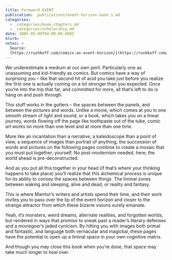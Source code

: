 ```yaml
---
title: Foreword EVENT
publication: _publications/event-horizon book 1.md
categories:
  - _categories/book-chapters.md
  - _categories/scholarship.md
date: 2005-05-09T04:00:00.000Z
blurb: ''
notes: >
  Source:
  [https://rushkoff.com/comics-as-event-horizon/](https://rushkoff.com/comics-as-event-horizon/)
---
```


We underestimate a medium at our own peril. Particularly one as unassuming and kid-friendly as comics. But comics have a way of surprising you – like that second hit of acid you take just before you realize the first one is actually coming on a lot stronger than you expected. Once you’re into the trip that far, and committed for more, all that’s left to do is hang on and push through.

This stuff works in the gutters – the spaces between the panels, and between the pictures and words. Unlike a movie, which comes at you in one smooth stream of light and sound, or a book, which takes you on a linear journey, words flowing off the page like toothpaste out of the tube, comic art works on more than one level and at more than one time.

More like an incantation than a narrative, a kaleidoscope than a point of view, a sequence of images than portrait of anything, the succession of words and pictures on the following pages combine to create a mosaic that you must put together, yourself. No post-modernism needed, here; the world ahead is pre-deconstructed.

And as you put all this together in your head (if that’s where your thinking happens to take place) you’ll realize that this alchemical process is unique for its ability to convey the spaces between things. The liminal zones between waking and sleeping, alive and dead, or reality and fantasy.

This is where Mamtor’s writers and artists spend their time, and their work invites you to pass over the lip of the event horizon and closer to the strange attractor from which these bizarre visions surely emanate.

Yeah, it’s monsters, weird dreams, alternate realities, and forgotten worlds, but rendered in ways that promise to sneak past a reader’s literary defenses and a moviegoer’s jaded cynicism. By hitting you with images both primal and fantastic, and language both vernacular and magickal, these pages have the potential to open up a liminal space in your own cognitive matrix.

And though you may close this book when you’re done, that space may take much longer to heal over.
